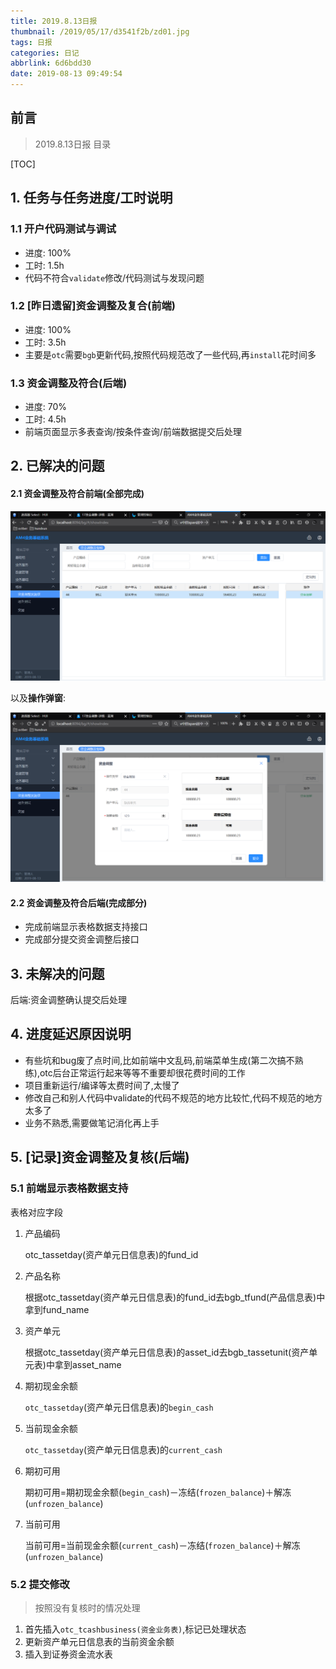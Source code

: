 ```yaml
---
title: 2019.8.13日报
thumbnail: /2019/05/17/d3541f2b/zd01.jpg
tags: 日报
categories: 日记
abbrlink: 6d6bdd30
date: 2019-08-13 09:49:54
---
```


## 前言

> 2019.8.13日报 目录

[TOC]

<!--More-->

## 1. 任务与任务进度/工时说明

### 1.1 开户代码测试与调试

- 进度: 100%
- 工时: 1.5h
- 代码不符合`validate`修改/代码测试与发现问题

### 1.2 [昨日遗留]资金调整及复合(前端)

- 进度: 100%
- 工时: 3.5h
- 主要是`otc`需要`bgb`更新代码,按照代码规范改了一些代码,再`install`花时间多

### 1.3 资金调整及符合(后端)

- 进度: 70%
- 工时: 4.5h
- 前端页面显示多表查询/按条件查询/前端数据提交后处理

## 2. 已解决的问题

#### 2.1 资金调整及符合前端(全部完成)



![1565700814438](2019-8-13日报/1565700814438.png)

以及**操作弹窗**:

![1565700837474](2019-8-13日报/1565700837474.png)

#### 2.2 资金调整及符合后端(完成部分)

- 完成前端显示表格数据支持接口
- 完成部分提交资金调整后接口

## 3. 未解决的问题

后端:资金调整确认提交后处理

## 4. 进度延迟原因说明

- 有些坑和bug废了点时间,比如前端中文乱码,前端菜单生成(第二次搞不熟练),otc后台正常运行起来等等不重要却很花费时间的工作
- 项目重新运行/编译等太费时间了,太慢了
- 修改自己和别人代码中validate的代码不规范的地方比较忙,代码不规范的地方太多了
- 业务不熟悉,需要做笔记消化再上手

## 5. [记录]资金调整及复核(后端)

### 5.1 前端显示表格数据支持

 表格对应字段

1. 产品编码

   otc_tassetday(资产单元日信息表)的fund_id

2. 产品名称

   根据otc_tassetday(资产单元日信息表)的fund_id去bgb_tfund(产品信息表)中拿到fund_name

3. 资产单元

   根据otc_tassetday(资产单元日信息表)的asset_id去bgb_tassetunit(资产单元表)中拿到asset_name

4. 期初现金余额

   `otc_tassetday`(资产单元日信息表)的`begin_cash`

5. 当前现金余额

   `otc_tassetday`(资产单元日信息表)的`current_cash`

6. 期初可用

   期初可用=期初现金余额(`begin_cash`)－冻结(`frozen_balance`)＋解冻(`unfrozen_balance`)

7. 当前可用

   当前可用=当前现金余额(`current_cash`)－冻结(`frozen_balance`)＋解冻(`unfrozen_balance`)

### 5.2 提交修改

> 按照没有复核时的情况处理

1. 首先插入`otc_tcashbusiness(资金业务表)`,标记已处理状态
1. 更新资产单元日信息表的当前资金余额
1. 插入到证券资金流水表

